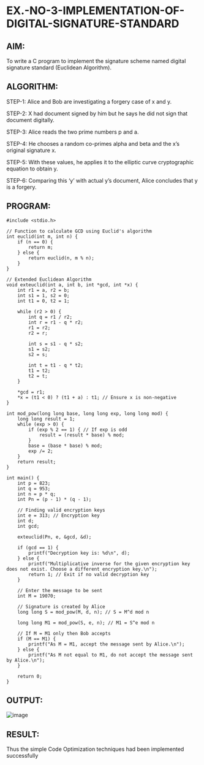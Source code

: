 # EX.-NO-3-IMPLEMENTATION-OF-DIGITAL-SIGNATURE-STANDARD

## AIM:
To write a C program to implement the signature scheme named digital signature
standard (Euclidean Algorithm).

## ALGORITHM:

  STEP-1: Alice and Bob are investigating a forgery case of x and y.
  
  STEP-2: X had document signed by him but he says he did not sign that document digitally.
  
  STEP-3: Alice reads the two prime numbers p and a.
  
  STEP-4: He chooses a random co-primes alpha and beta and the x’s original signature x.
  
  STEP-5: With these values, he applies it to the elliptic curve cryptographic equation to obtain y.
  
  STEP-6: Comparing this ‘y’ with actual y’s document, Alice concludes that y is a forgery.

## PROGRAM:
```
#include <stdio.h>

// Function to calculate GCD using Euclid's algorithm
int euclid(int m, int n) {
    if (n == 0) {
        return m;
    } else {
        return euclid(n, m % n);
    }
}

// Extended Euclidean Algorithm
void exteuclid(int a, int b, int *gcd, int *x) {
    int r1 = a, r2 = b;
    int s1 = 1, s2 = 0;
    int t1 = 0, t2 = 1;

    while (r2 > 0) {
        int q = r1 / r2;
        int r = r1 - q * r2;
        r1 = r2;
        r2 = r;

        int s = s1 - q * s2;
        s1 = s2;
        s2 = s;

        int t = t1 - q * t2;
        t1 = t2;
        t2 = t;
    }

    *gcd = r1;
    *x = (t1 < 0) ? (t1 + a) : t1; // Ensure x is non-negative
}

int mod_pow(long long base, long long exp, long long mod) {
    long long result = 1;
    while (exp > 0) {
        if (exp % 2 == 1) { // If exp is odd
            result = (result * base) % mod;
        }
        base = (base * base) % mod;
        exp /= 2;
    }
    return result;
}

int main() {
    int p = 823;
    int q = 953;
    int n = p * q;
    int Pn = (p - 1) * (q - 1);

    // Finding valid encryption keys
    int e = 313; // Encryption key
    int d;
    int gcd;

    exteuclid(Pn, e, &gcd, &d);
    
    if (gcd == 1) {
        printf("Decryption key is: %d\n", d);
    } else {
        printf("Multiplicative inverse for the given encryption key does not exist. Choose a different encryption key.\n");
        return 1; // Exit if no valid decryption key
    }

    // Enter the message to be sent
    int M = 19070;

    // Signature is created by Alice
    long long S = mod_pow(M, d, n); // S = M^d mod n

    long long M1 = mod_pow(S, e, n); // M1 = S^e mod n

    // If M = M1 only then Bob accepts
    if (M == M1) {
        printf("As M = M1, accept the message sent by Alice.\n");
    } else {
        printf("As M not equal to M1, do not accept the message sent by Alice.\n");
    }

    return 0;
}
```
## OUTPUT:
![image](https://github.com/user-attachments/assets/1ecaffba-3d66-4131-8d37-2222adfec3c5)

## RESULT:
  Thus the simple Code Optimization techniques had been implemented successfully

